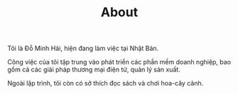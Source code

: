 ﻿---
title: "About"
keywords:
- About Do Minh Hai
showDate: false
showSocial: false
showTags: false
showPagination: false
---

Tôi là Đỗ Minh Hải, hiện đang làm việc tại Nhật Bản.

Công việc của tôi tập trung vào phát triển các phần mềm doanh nghiệp,
bao gồm cả các giải pháp thương mại điện tử, quản lý sản xuất.

Ngoài lập trình, tôi còn có sở thích đọc sách và chơi hoa-cây cảnh.
